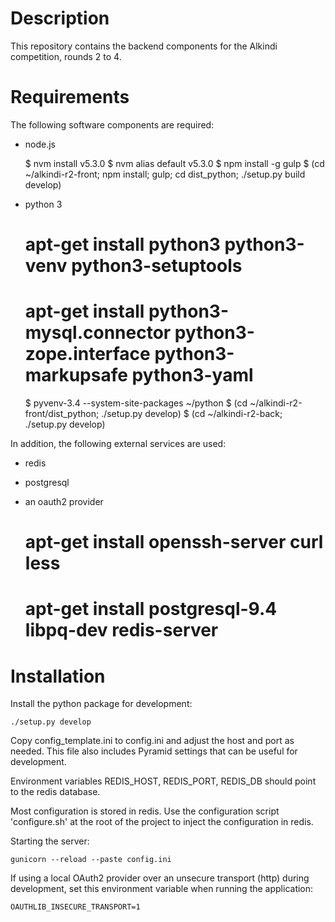 # Description

This repository contains the backend components for the Alkindi
competition, rounds 2 to 4.

# Requirements

The following software components are required:

* node.js

    $ nvm install v5.3.0
    $ nvm alias default v5.3.0
    $ npm install -g gulp
    $ (cd ~/alkindi-r2-front; npm install; gulp; cd dist_python; ./setup.py build develop)

* python 3

    # apt-get install python3 python3-venv python3-setuptools
    # apt-get install python3-mysql.connector python3-zope.interface python3-markupsafe python3-yaml
    $ pyvenv-3.4 --system-site-packages ~/python
    $ (cd ~/alkindi-r2-front/dist_python; ./setup.py develop)
    $ (cd ~/alkindi-r2-back; ./setup.py develop)

In addition, the following external services are used:

* redis
* postgresql
* an oauth2 provider

    # apt-get install openssh-server curl less
    # apt-get install postgresql-9.4 libpq-dev redis-server

# Installation

Install the python package for development:

    ./setup.py develop

Copy config_template.ini to config.ini and adjust the host and port
as needed.  This file also includes Pyramid settings that can be
useful for development.

Environment variables REDIS_HOST, REDIS_PORT, REDIS_DB should point
to the redis database.

Most configuration is stored in redis.  Use the configuration script
'configure.sh' at the root of the project to inject the configuration
in redis.

Starting the server:

    gunicorn --reload --paste config.ini

If using a local OAuth2 provider over an unsecure transport (http)
during development, set this environment variable when running the
application:

    OAUTHLIB_INSECURE_TRANSPORT=1
